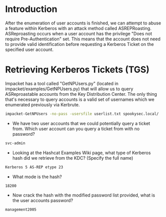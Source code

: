 # Introduction

After the enumeration of user accounts is finished, we can attempt to abuse a feature within Kerberos with an attack method called ASREPRoasting. ASReproasting occurs when a user account has the privilege "Does not require Pre-Authentication" set. This means that the account does not need to provide valid identification before requesting a Kerberos Ticket on the specified user account.

# Retrieving Kerberos Tickets (TGS)

Impacket has a tool called "GetNPUsers.py" (located in impacket/examples/GetNPUsers.py) that will allow us to query ASReproastable accounts from the Key Distribution Center. The only thing that's necessary to query accounts is a valid set of usernames which we enumerated previously via Kerbrute.

```bash
impacket-GetNPUsers -no-pass -usersfile userlist.txt spookysec.local/
```

- We have two user accounts that we could potentially query a ticket from. Which user account can you query a ticket from with no password?

```bash
svc-admin
```

- Looking at the Hashcat Examples Wiki page, what type of Kerberos hash did we retrieve from the KDC? (Specify the full name)

```bash
Kerberos 5 AS-REP etype 23
```

- What mode is the hash?

```bash
18200
```

- Now crack the hash with the modified password list provided, what is the user accounts password?

```bash
management2005
```